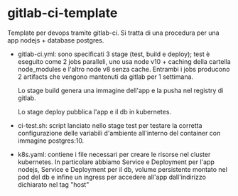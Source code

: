 # gitlab-ci-template

Template per devops tramite gitlab-ci. Si tratta di una procedura per una app nodejs + database postgres.

- gitlab-ci.yml: sono specificati 3 stage (test, build e deploy); test è eseguito come 2 jobs paralleli, uno usa node v10 +     caching della cartella node_modules e l'altro node v8 senza cache. Entrambi i jobs producono 2 artifacts che vengono           mantenuti da gitlab per 1 settimana.  
  
  Lo stage build genera una immagine dell'app e la pusha nel registry di gitlab.
  
  Lo stage deploy pubblica l'app e il db in kubernetes.

- ci-test.sh: script lanciato nello stage test per testare la corretta configurazione delle variabili d'ambiente all'interno del container con immagine postgres:10.

- k8s.yaml: contiene i file necessari per creare le risorse nel cluster kubernetes. In particolare abbiamo Service e Deployment per l'app nodejs, Service e Deployment per il db, volume persistente montato nel pod del db e infine un ingress per accedere all'app dall'indirizzo dichiarato nel tag "host"
